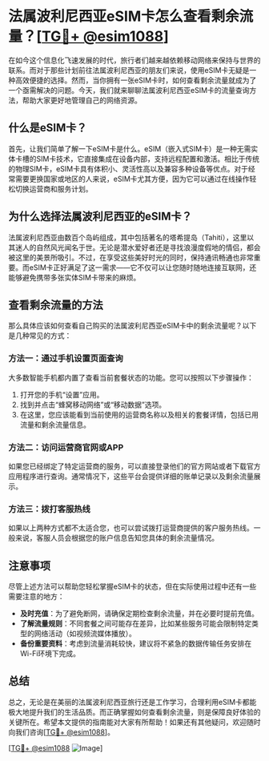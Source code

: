 # 法属波利尼西亚eSIM卡怎么查看剩余流量？[[TG💪+ @esim1088](https://t.me/s/esim1088)]

在如今这个信息化飞速发展的时代，旅行者们越来越依赖移动网络来保持与世界的联系。而对于那些计划前往法属波利尼西亚的朋友们来说，使用eSIM卡无疑是一种高效便捷的选择。然而，当你拥有一张eSIM卡时，如何查看剩余流量就成为了一个亟需解决的问题。今天，我们就来聊聊法属波利尼西亚eSIM卡的流量查询方法，帮助大家更好地管理自己的网络资源。

## 什么是eSIM卡？

首先，让我们简单了解一下eSIM卡是什么。eSIM（嵌入式SIM卡）是一种无需实体卡槽的SIM卡技术，它直接集成在设备内部，支持远程配置和激活。相比于传统的物理SIM卡，eSIM卡具有体积小、灵活性高以及兼容多种设备等优点。对于经常需要更换国家或地区的人来说，eSIM卡尤其方便，因为它可以通过在线操作轻松切换运营商和服务计划。

## 为什么选择法属波利尼西亚的eSIM卡？

法属波利尼西亚由数百个岛屿组成，其中包括著名的塔希提岛（Tahiti），这里以其迷人的自然风光闻名于世。无论是潜水爱好者还是寻找浪漫度假地的情侣，都会被这里的美景所吸引。不过，在享受这些美好时光的同时，保持通讯畅通也非常重要。而eSIM卡正好满足了这一需求——它不仅可以让您随时随地连接互联网，还能够避免携带多张实体SIM卡带来的麻烦。

## 查看剩余流量的方法

那么具体应该如何查看自己购买的法属波利尼西亚eSIM卡中的剩余流量呢？以下是几种常见的方式：

### 方法一：通过手机设置页面查询
大多数智能手机都内置了查看当前套餐状态的功能。您可以按照以下步骤操作：
1. 打开您的手机“设置”应用。
2. 找到并点击“蜂窝移动网络”或“移动数据”选项。
3. 在这里，您应该能看到当前使用的运营商名称以及相关的套餐详情，包括已用流量和剩余流量信息。

### 方法二：访问运营商官网或APP
如果您已经绑定了特定运营商的服务，可以直接登录他们的官方网站或者下载官方应用程序进行查询。通常情况下，这些平台会提供详细的账单记录以及剩余流量展示。

### 方法三：拨打客服热线
如果以上两种方式都不太适合您，也可以尝试拨打运营商提供的客户服务热线。一般来说，客服人员会根据您的账户信息告知您具体的剩余流量情况。

## 注意事项

尽管上述方法可以帮助您轻松掌握eSIM卡的状态，但在实际使用过程中还有一些需要注意的地方：
- **及时充值**：为了避免断网，请确保定期检查剩余流量，并在必要时提前充值。
- **了解流量规则**：不同套餐之间可能存在差异，比如某些服务可能会限制特定类型的网络活动（如视频流媒体播放）。
- **备份重要资料**：考虑到流量消耗较快，建议将不紧急的数据传输任务安排在Wi-Fi环境下完成。

## 总结

总之，无论是在美丽的法属波利尼西亚旅行还是工作学习，合理利用eSIM卡都能极大地提升我们的生活品质。而正确掌握如何查看剩余流量，则是保障良好体验的关键所在。希望本文提供的指南能对大家有所帮助！如果还有其他疑问，欢迎随时向我们咨询[[TG💪+ @esim1088](https://t.me/s/esim1088)]。

[[TG💪+ @esim1088](https://t.me/s/esim1088) ![Image](https://i.postimg.cc/4NQfJmqS/Snipaste-2025-05-13-00-14-12.png)]